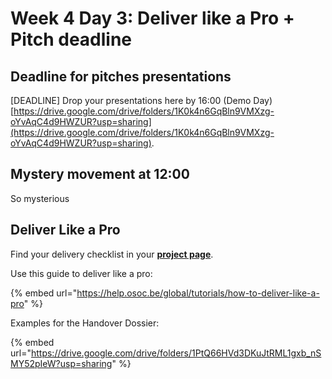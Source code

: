 # Week 4 Day 3: Deliver like a Pro + Pitch deadline

## Deadline for pitches presentations

\[DEADLINE] Drop your presentations here by 16:00 (Demo Day) [https://drive.google.com/drive/folders/1K0k4n6GqBln9VMXzg-oYvAqC4d9HWZUR?usp=sharing](https://drive.google.com/drive/folders/1K0k4n6GqBln9VMXzg-oYvAqC4d9HWZUR?usp=sharing).

## Mystery movement at 12:00

So mysterious

## Deliver Like a Pro

Find your delivery checklist in your [**project page**](../../projects-partners/projects-partners.md).

Use this guide to deliver like a pro:

{% embed url="https://help.osoc.be/global/tutorials/how-to-deliver-like-a-pro" %}

Examples for the Handover Dossier:

{% embed url="https://drive.google.com/drive/folders/1PtQ66HVd3DKuJtRML1gxb_nSMY52pIeW?usp=sharing" %}
